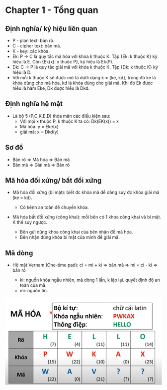 # Chapter 1 - Tổng quan

## Định nghĩa/ ký hiệu liên quan
- P - plan text: bản rõ.
- C - cipher text: bản mã.
- K - key: các khóa.
- Ek: P -> C là quy tắc mã hóa với khóa k thuộc K. Tập {Ek: k thuộc K} ký hiệu là E. Còn {Ek(x): x thuộc P}, ký hiệu là Ek(P).
- Dk: C -> P là quy tắc giải mã với khóa k thuộc K. Tập {Dk: k thuộc K} ký hiệu là D.
- Với mỗi k thuộc K sẽ được mô tả dưới dạng k = {ke, kd}, trong đó ke là khóa dùng cho mã hóa, kd là khóa dùng cho giải mã. Khi đó Ek được hiểu là hàm Eke, Dk được hiểu là Dkd.

## Định nghĩa hệ mật
- Là bộ 5 (P,C,K,E,D) thỏa mãn các điều kiện sau: 
	+ Với mọi x thuộc P, k thuộc K ta có: Dk(EK(x)) = x
	+ Mã hóa: y = Eke(x)
	+ giải mã: x = Dkd(y)

## Sơ đồ
- Bản rõ => Mã hóa => Bản mã
- Bản mã => Giải mã => Bản rõ

## Mã hóa đối xứng/ bất đối xứng
- Mã hóa đối xứng (bí mật): biết đc khóa mã dễ dàng suy đc khóa giải mã (ke = kd). 
	+ Có kênh an toàn để chuyền khóa.

- Mã hóa bất đối xứng (công khai): mỗi bên có 1 khóa công khai và bí mật. K thể suy ngược.
	+ Bên gửi dùng khóa công khai của bên nhận để mã hóa.
	+ Bên nhận dùng khóa bí mật của mình để giải mã. 

## Mã dòng 
- Hệ mật Vernam (One-time pad):
ci = mi + ki => bản mã => mi = ci - ki => bản rõ

	+ ki: nguồn khóa ngẫu nhiên, mã dòng 1 lần, k lặp lại. quyết định độ an toàn của mã.
	+ mi: nguồn tin.

![Vernam](../images/vernam.png)

